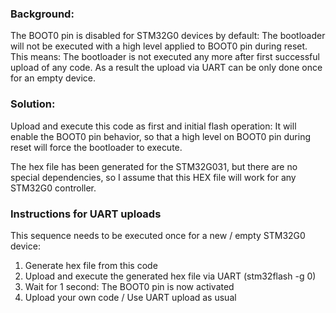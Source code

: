 
### Background:
The BOOT0 pin is disabled for STM32G0 devices by default: The bootloader
will not be executed with a high level applied to BOOT0 pin during reset.
This means: The bootloader is not executed any more after first successful upload of any code.
As a result the upload via UART can be only done once for an empty device.
    
### Solution:
Upload and execute this code as first and initial flash operation: 
It will enable the BOOT0 pin behavior, so that
a high level on BOOT0 pin during reset will force the bootloader to execute.

The hex file has been generated for the STM32G031, but there are no special dependencies,
so I assume that this HEX file will work for any STM32G0 controller.
    
### Instructions for UART uploads
This sequence needs to be executed once for a new / empty STM32G0 device:
  1. Generate hex file from this code
  2. Upload and execute the generated hex file via UART (stm32flash -g 0)
  3. Wait for 1 second: The BOOT0 pin is now activated
  4. Upload your own code / Use UART upload as usual
